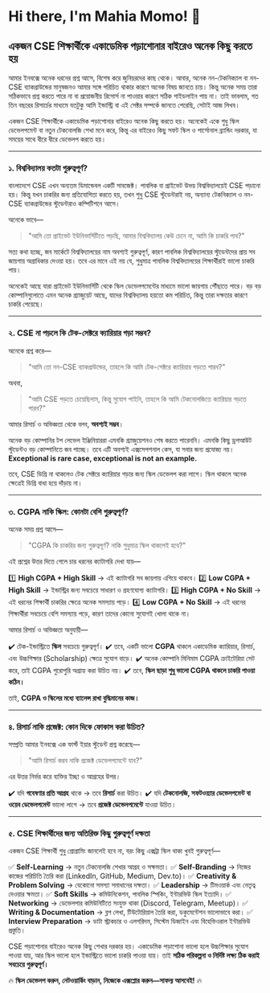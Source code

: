 # Hi there, I'm Mahia Momo! 👋

## একজন CSE শিক্ষার্থীকে একাডেমিক পড়াশোনার বাইরেও অনেক কিছু করতে হয়

আমার ইনবক্সে অনেক ধরনের প্রশ্ন আসে, বিশেষ করে জুনিয়রদের কাছ থেকে। আবার, অনেক নন-টেকনিক্যাল বা নন-CSE ব্যাকগ্রাউন্ডের মানুষজনও আমার সঙ্গে পরিচিত থাকার কারণে অনেক বিষয় জানতে চায়। কিন্তু অনেক সময় তারা সঠিকভাবে প্রশ্ন করতে পারে না বা প্রয়োজনীয় রিসোর্স না পাওয়ার কারণে সঠিক গাইডলাইন পায় না। তাই ভাবলাম, গত তিন বছরের রিসার্চের মাধ্যমে যতটুকু আমি ইন্ডাস্ট্রি বা এই সেক্টর সম্পর্কে জানতে পেরেছি, সেটাই আজ লিখব।

একজন CSE শিক্ষার্থীকে একাডেমিক পড়াশোনার বাইরেও অনেক কিছু করতে হয়। অনেকেই একে শুধু স্কিল ডেভেলপমেন্ট বা নতুন টেকনোলজি শেখা মনে করে, কিন্তু এর বাইরেও কিছু সফট স্কিল ও পার্সোনাল ব্র্যান্ডিং দরকার, যা সময়ের সাথে ধীরে ধীরে ডেভেলপ করতে হয়।

---

### ১. বিশ্ববিদ্যালয় কতটা গুরুত্বপূর্ণ?

বাংলাদেশে CSE এখন অন্যতম ডিমান্ডেবল একটি সাবজেক্ট। পাবলিক বা প্রাইভেট উভয় বিশ্ববিদ্যালয়েই CSE পড়ানো হয়। কিন্তু যখন চাকরির জন্য প্রতিযোগিতা করতে হয়, তখন শুধু CSE স্টুডেন্টরাই নয়, অন্যান্য টেকনিক্যাল ও নন-CSE ব্যাকগ্রাউন্ডের স্টুডেন্টরাও কম্পিটিশনে আসে।

অনেকে ভাবে—

> "আমি তো প্রাইভেট ইউনিভার্সিটিতে পড়ছি, আমার বিশ্ববিদ্যালয় কেউ চেনে না, আমি কি চাকরি পাব?"

সত্য কথা হচ্ছে, জব মার্কেটে বিশ্ববিদ্যালয়ের নাম অবশ্যই গুরুত্বপূর্ণ, কারণ পাবলিক বিশ্ববিদ্যালয়ের স্টুডেন্টদের প্রায় সব জায়গায় অগ্রাধিকার দেওয়া হয়। তবে এর মানে এই নয় যে, শুধুমাত্র পাবলিক বিশ্ববিদ্যালয়ের শিক্ষার্থীরাই ভালো চাকরি পায়।

অনেকেই আছে যারা প্রাইভেট ইউনিভার্সিটি থেকে স্কিল ডেভেলপমেন্টের মাধ্যমে ভালো জায়গায় পৌঁছাতে পারে। বড় বড় কোম্পানিগুলোতে এমন অনেক গ্র্যাজুয়েট আছে, যাদের বিশ্ববিদ্যালয় হয়তো কম পরিচিত, কিন্তু তারা দক্ষতার কারণে চাকরি পেয়েছে।

---

### ২. CSE না পড়লে কি টেক-সেক্টরে ক্যারিয়ার গড়া সম্ভব?

অনেকে প্রশ্ন করে—

> "আমি তো নন-CSE ব্যাকগ্রাউন্ডের, তাহলে কি আমি টেক-সেক্টরে ক্যারিয়ার গড়তে পারব?"

অথবা,

> "আমি CSE পড়তে চেয়েছিলাম, কিন্তু সুযোগ পাইনি, তাহলে কি আমি টেকনোলজিতে ক্যারিয়ার গড়তে পারব?"

আমার রিসার্চ ও অভিজ্ঞতা থেকে বলব, **অবশ্যই সম্ভব**।

অনেক বড় কোম্পানির টপ লেভেল ইঞ্জিনিয়াররা এমনকি গ্র্যাজুয়েশনও শেষ করতে পারেননি। এমনকি কিছু ড্রপআউট স্টুডেন্টও বড় কোম্পানিতে জব পাচ্ছে। তবে এটি অবশ্যই এক্সসেপশনাল কেস, যা সবার জন্য প্রযোজ্য নয়। **Exceptional is rare case, exceptional is not an example.**

তবে, CSE ডিগ্রি না থাকলেও টেক সেক্টরে ক্যারিয়ার গড়ার জন্য স্কিল ডেভেলপ করা লাগে। স্কিল থাকলে অনেক ক্ষেত্রেই ডিগ্রি বাধা হয়ে দাঁড়ায় না।

---

### ৩. CGPA  নাকি স্কিল: কোনটা বেশি গুরুত্বপূর্ণ?

অনেক সময় প্রশ্ন আসে—

> "CGPA কি চাকরির জন্য গুরুত্বপূর্ণ? নাকি শুধুমাত্র স্কিল থাকলেই হবে?"

এই প্রশ্নের উত্তর দিতে গেলে চার ধরনের ক্যাটাগরি দেখা যায়—

1️⃣ **High CGPA + High Skill** → এই ক্যাটাগরি সব জায়গায় এগিয়ে থাকবে।
2️⃣ **Low CGPA + High Skill** → ইন্ডাস্ট্রির জন্য সবচেয়ে সাধারণ ও গ্রহণযোগ্য ক্যাটাগরি।
3️⃣ **High CGPA + No Skill** → এই ধরনের শিক্ষার্থী চাকরির ক্ষেত্রে অনেক সমস্যায় পড়ে।
4️⃣ **Low CGPA + No Skill** → এই ধরনের শিক্ষার্থীরা সবচেয়ে বেশি সমস্যায় পড়ে, কারণ তাদের কোনো সুযোগই খোলা থাকে না।

আমার রিসার্চ ও অভিজ্ঞতা অনুযায়ী—

✔️ টেক-ইন্ডাস্ট্রিতে **স্কিল** সবচেয়ে গুরুত্বপূর্ণ।
✔️ তবে, একটি ভালো **CGPA** থাকলে একাডেমিক ক্যারিয়ার, রিসার্চ, এবং উচ্চশিক্ষার (Scholarship) ক্ষেত্রে সুযোগ বাড়ে।
✔️ অনেক কোম্পানি মিনিমাম CGPA ক্রাইটেরিয়া সেট করে, তাই CGPA পুরোপুরি অগ্রাহ্য করা উচিত নয়।
✔️ তবে, **স্কিল ছাড়া শুধু ভালো CGPA থাকলে চাকরি পাওয়া কঠিন।**

তাই, **CGPA ও স্কিলের মধ্যে ব্যালেন্স রাখা বুদ্ধিমানের কাজ।**

---

### ৪. রিসার্চ নাকি প্রজেক্ট: কোন দিকে ফোকাস করা উচিত?

সম্প্রতি আমার ইনবক্সে এক ফার্স্ট ইয়ার স্টুডেন্ট প্রশ্ন করেছে—

> "আমি রিসার্চ করব নাকি প্রজেক্ট ডেভেলপমেন্টে যাব?"

এর উত্তর নির্ভর করে ব্যক্তির ইচ্ছা ও আগ্রহের উপর।

✔️ যদি **গবেষণার প্রতি আগ্রহ** থাকে → তবে **রিসার্চ** করা উচিত।
✔️ যদি **টেকনোলজি, সফটওয়্যার ডেভেলপমেন্ট বা ওয়েব ডেভেলপমেন্ট** ভালো লাগে → তবে **প্রজেক্ট ডেভেলপমেন্টে** যাওয়া উচিত।

---

### ৫. CSE শিক্ষার্থীদের জন্য অতিরিক্ত কিছু গুরুত্বপূর্ণ দক্ষতা

একজন CSE শিক্ষার্থী শুধু প্রোগ্রামিং জানলেই হবে না, বরং কিছু এক্সট্রা স্কিল থাকা খুবই গুরুত্বপূর্ণ—

✅ **Self-Learning** → নতুন টেকনোলজি শেখার আগ্রহ ও সক্ষমতা।
✅ **Self-Branding** → নিজের কাজের পরিচিতি তৈরি করা (LinkedIn, GitHub, Medium, Dev.to)।
✅ **Creativity & Problem Solving** → যেকোনো সমস্যা সমাধানের দক্ষতা।
✅ **Leadership** → টিমওয়ার্ক এবং নেতৃত্ব দেওয়ার ক্ষমতা।
✅ **Soft Skills** → কমিউনিকেশন, পাবলিক স্পিকিং, ইন্টারভিউ স্কিল ইত্যাদি।
✅ **Networking** → ডেভেলপার কমিউনিটিতে সংযুক্ত থাকা (Discord, Telegram, Meetup)।
✅ **Writing & Documentation** → ব্লগ লেখা, টিউটোরিয়াল তৈরি করা, ডকুমেন্টেশন ভালোভাবে করা।
✅ **Interview Preparation** → ডাটা স্ট্রাকচার ও এলগরিদম, সিস্টেম ডিজাইন এবং বিহেভিওরাল ইন্টারভিউ প্রস্তুতি।

CSE পড়াশোনার বাইরেও অনেক কিছু শেখার দরকার হয়। একাডেমিক পড়াশোনা ভালো হলে উচ্চশিক্ষার সুযোগ পাওয়া যায়, আর স্কিল ভালো হলে ইন্ডাস্ট্রিতে ভালো চাকরি পাওয়া যায়। তাই **সঠিক পরিকল্পনা ও নির্দিষ্ট লক্ষ্য ঠিক করাই সবচেয়ে গুরুত্বপূর্ণ।**

🔥 **স্কিল ডেভেলপ করুন, নেটওয়ার্কিং বাড়ান, নিজেকে এক্সপ্লোর করুন—সাফল্য আসবেই!** 🔥

